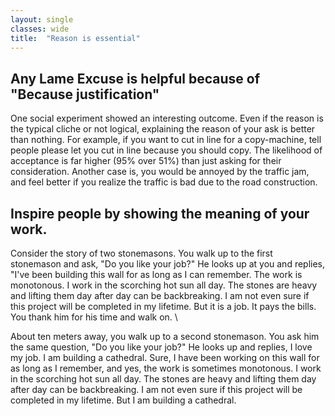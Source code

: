 ```yaml
---
layout: single
classes: wide
title:  "Reason is essential"
---
```


## Any Lame Excuse is helpful because of "Because justification"

One social experiment showed an interesting outcome.
Even if the reason is the typical cliche or not logical, explaining the reason of your ask is better than nothing.
For example, if you want to cut in line for a copy-machine, tell people please let you cut in line because you should copy.
The likelihood of acceptance is far higher (95% over 51%) than just asking for their consideration.
Another case is, you would be annoyed by the traffic jam, and feel better if you realize the traffic is bad due to the road construction.

## Inspire people by showing the meaning of your work.

Consider the story of two stonemasons. You walk up to the first stonemason and ask, "Do you like your job?" He looks up at you and replies, "I've been building this wall for as long as I can remember. The work is monotonous. I work in the scorching hot sun all day. The stones are heavy and lifting them day after day can be backbreaking. I am not even sure if this project will be completed in my lifetime. But it is a job. It pays the bills. You thank him for his time and walk on. \

About ten meters away, you walk up to a second stonemason. You ask him the same question, "Do you like your job?" He looks up and replies, I love my job. I am building a cathedral. Sure, I have been working on this wall for as long as I remember, and yes, the work is sometimes monotonous. I work in the scorching hot sun all day. The stones are heavy and lifting them day after day can be backbreaking. I am not even sure if this project will be completed in my lifetime. But I am building a cathedral.